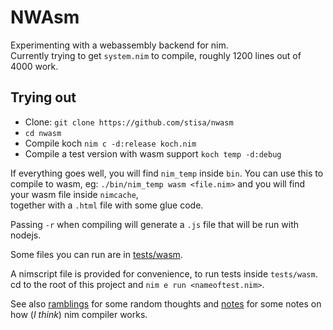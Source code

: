 NWAsm
=====
Experimenting with a webassembly backend for nim.  
Currently trying to get `system.nim` to compile, roughly 1200 lines out of 4000 work.

Trying out
----------
- Clone: `git clone https://github.com/stisa/nwasm`
- `cd nwasm` 
- Compile koch `nim c -d:release koch.nim`
- Compile a test version with wasm support `koch temp -d:debug`

If everything goes well, you will find `nim_temp` inside `bin`. You can use this to compile to wasm,
eg: `./bin/nim_temp wasm <file.nim>` and you will find your wasm file inside `nimcache`,  
together with a `.html` file with some glue code.

Passing `-r` when compiling will generate a `.js` file that will be run with nodejs.

Some files you can run are in [tests/wasm](tests/wasm).

A nimscript file is provided for convenience, to run tests inside `tests/wasm`. cd to the root of this project and `nim e run <nameoftest.nim>`.

See also [ramblings](RAMBLINGS.md) for some random thoughts and [notes](NOTES.md) for some notes on how (*I think*) nim compiler works.
